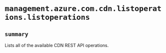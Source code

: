# `management.azure.com.cdn.listoperations.listoperations`

## `summary`
Lists all of the available CDN REST API operations.


